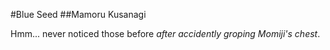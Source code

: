 #Blue Seed
##Mamoru Kusanagi

Hmm... never noticed those before *after accidently groping Momiji's chest*.